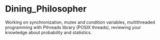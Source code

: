 # Dining_Philosopher
Working on synchronization, mutex and condition variables, multithreaded  programming with Pthreads library (POSIX threads), reviewing your knowledge about probability and statistics.

